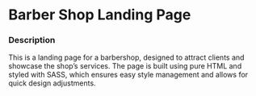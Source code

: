 # Barber Shop Landing Page

### Description

This is a landing page for a barbershop, designed to attract clients and showcase the shop’s services. The page is built using pure HTML and styled with SASS, which ensures easy style management and allows for quick design adjustments.
